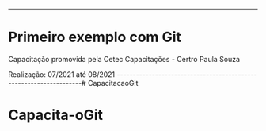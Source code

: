 -------------------------------------------------------------------
# Primeiro exemplo com Git

Capacitação promovida pela Cetec Capacitações - Certro Paula Souza

Realização: 07/2021 até 08/2021
-------------------------------------------------------------------# CapacitacaoGit
# Capacita-oGit

